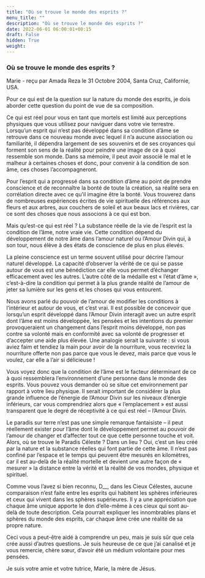 ```yaml
---
title: "Où se trouve le monde des esprits ?"
menu_title: ""
description: "Où se trouve le monde des esprits ?"
date: 2022-06-01 06:00:01+00:15
draft: False
hidden: True
weight:
---
```

### Où se trouve le monde des esprits ?

Marie - reçu par Amada Reza le 31 Octobre 2004, Santa Cruz, Californie, USA.

Pour ce qui est de la question sur la nature du monde des esprits, je dois aborder cette question du point de vue de sa composition.

Ce qui est réel pour vous en tant que mortels est limité aux perceptions physiques que vous utilisez pour naviguer dans votre vie terrestre. Lorsqu’un esprit qui n’est pas développé dans sa condition d’âme se retrouve dans ce nouveau monde avec lequel il n’a aucune association ou familiarité, il dépendra largement de ses souvenirs et de ses croyances qui forment son sens de la réalité pour peindre une image de ce à quoi ressemble son monde. Dans sa mémoire, il peut avoir associé le mal et le malheur à certaines choses et donc, pour convenir à la condition de son âme, ces choses l’accompagneront.

Pour l’esprit qui a progressé dans sa condition d’âme au point de prendre conscience et de reconnaître la bonté de toute la création, sa réalité sera en corrélation directe avec ce qu’il imagine être la bonté. Vous trouverez dans de nombreuses expériences écrites de vie spirituelle des références aux fleurs et aux arbres, aux couchers de soleil et aux beaux lacs et rivières, car ce sont des choses que nous associons à ce qui est bon.

Mais qu’est-ce qui est réel ? La substance réelle de la vie de l’esprit est la condition de l’âme, notre vraie vie. Cette condition dépend du développement de notre âme dans l’amour naturel ou l’Amour Divin qui, à son tour, nous élève à des états de conscience de plus en plus élevés.

La pleine conscience est un terme souvent utilisé pour décrire l’amour naturel développé. La capacité d’observer la vérité de ce qui se passe autour de vous est une bénédiction car elle vous permet d’échanger efficacement avec les autres. L’autre côté de la médaille est « l’état d’âme », c’est-à-dire la condition qui permet à la plus grande réalité de l’amour de jeter sa lumière sur les gens et les choses qui vous entourent.

Nous avons parlé du pouvoir de l’amour de modifier les conditions à l’intérieur et autour de vous, et c’est vrai. Il est possible de concevoir que lorsqu’un esprit développé dans l’Amour Divin interagit avec un autre esprit dont l’âme est moins développée, les pensées et les intentions du premier provoqueraient un changement dans l’esprit moins développé, non pas contre sa volonté mais en conformité avec sa volonté de progresser et d’accepter une aide plus élevée. Une analogie serait la suivante : si vous aviez faim et tendiez la main pour avoir de la nourriture, vous recevriez la nourriture offerte non pas parce que vous le devez, mais parce que vous le voulez, car elle a l’air si délicieuse !

Vous voyez donc que la condition de l’âme est le facteur déterminant de ce à quoi ressemblera l’environnement d’une personne dans le monde des esprits. Vous pouvez vous demander où se situe cet environnement par rapport à votre lieu physique. Il serait important de considérer la plus grande influence de l’énergie de l’Amour Divin sur les niveaux d’énergie inférieurs, car vous comprendriez alors que « l’emplacement » est aussi transparent que le degré de réceptivité à ce qui est réel – l’Amour Divin.

Le paradis sur terre n’est pas une simple remarque fantaisiste – il peut réellement exister pour l’âme dont le développement permet au pouvoir de l’amour de changer et d’affecter tout ce que cette personne touche et voit. Alors, où se trouve le Paradis Céleste ? Dans un lieu ? Oui, c’est un lieu créé par la nature et la substance réelles qui font partie de cette âme. Il n’est pas confiné par l’espace et le temps qui peuvent être mesurés en kilomètres, car il est au-delà de la réalité mortelle et devient une autre façon de « mesurer » la distance entre la vérité et la réalité de vos mondes, physique et spirituel.

Comme vous l’avez si bien reconnu, D__, dans les Cieux Célestes, aucune comparaison n’est faite entre les esprits qui habitent les sphères inférieures et ceux qui vivent dans les sphères supérieures. Il y a une appréciation que chaque âme unique apporte le don d’elle-même à ces cieux qui sont au-delà de toute description. Cela pourrait expliquer les innombrables plans et sphères du monde des esprits, car chaque âme crée une réalité de sa propre nature.

Ceci vous a peut-être aidé à comprendre un peu, mais je suis sûr que cela crée aussi d’autres questions. Je suis heureuse de ce que j’ai canalisé et je vous remercie, chère sœur, d’avoir été un médium volontaire pour mes pensées.

Je suis votre amie et votre tutrice, Marie, la mère de Jésus.